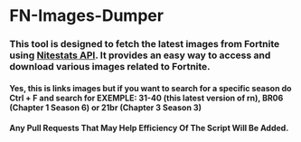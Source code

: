 # FN-Images-Dumper

### This tool is designed to fetch the latest images from Fortnite using [Nitestats API](https://nitestats.com/). It provides an easy way to access and download various images related to Fortnite.

#### Yes, this is links images but if you want to search for a specific season do Ctrl + F and search for EXEMPLE: 31-40 (this latest version of rn), BR06 (Chapter 1 Season 6) or 21br (Chapter 3 Season 3)

#### Any Pull Requests That May Help Efficiency Of The Script Will Be Added.
